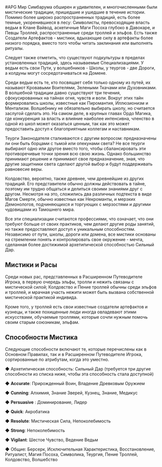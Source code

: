 #APG
Мир Симбарума обширен и удивителен, и многочисленными были мистические традиции, пришедшие и ушедшие в течение истории. Помимо более широко распространенных традиций, есть более темные, укоренившиеся в лесу: Символисты, превосходящие власть ведьм в Клане Вайвод, аскетичные Маги Посоха глубоко в Давокаре, и Певцы Троллей, распространенные среди троллей и эльфов. Есть также Создатели Артефактов - мистики, вдыхающие силу в артефакты более низкого порядка, вместо того чтобы читать заклинания или выполнять ритуалы. 

Следует также отметить, что существуют подкультуры в пределах установленных традиций, здесь называемые Специализациями. У ведьм есть свои Пути, у волшебников - Школы, у теургов - две Дороги, а колдуны могут сосредотачиваться на Домене. 

Среди ведьм есть те, кто посвящает себя только одному из путей, их называют Кровавыми Воителями, Зелеными Ткачами или Духовниками. В волшебной традиции давно существуют три течения, сфокусированных на тайнах огня, чувств и воли. Вокруг этих тайн формировались школы, известные как Пиромантия, Иллюзионизм и Ментализм. Волшебнику не обязательно выбирать школу, но считается заслугой сделать это. На самом деле, в крупных главах Ордо Магика, где конкуренция за власть и влияние наиболее интенсивна, членство в одной из школ может оказаться ценным, так как это может предоставить доступ к благоприятным коллегам и наставникам. 

Теурги Законодателя сталкиваются с другим вопросом: предназначены ли они быть борцами с тьмой или опекунами света? Не все теурги выбирают одно или другое вместо того, чтобы сбалансировать эти противоречивые точки зрения всю свою жизнь. Однако большинство принимают решение и принимают свое предназначение, зная, что другие защитники света сделают другой выбор и будут поддерживать равновесие веры. 

Колдовство, вероятно, также древнее, чем древнейшие из других традиций. Его представители обычно должны действовать в тайне, поэтому им трудно общаться и делиться своими знаниями друг с другом. Несмотря на это, сложились два различных подтекста в виде Магов Смерти, обычно известных как Некроманты, и мерзких Демонологов, подчиняющихся и торгующих с мерзостями и другими чудовищами из Тамошнего мира. 

Все эти специализации считаются профессиями, что означает, что они требуют больше от своих практиков, чем делают другие роды занятий, но также предоставляют доступ к уникальным способностям. Независимо от пути, школы, дороги или домена, все мистики основаны на стремлении понять и контролировать свое окружение - мечта, сделанная более достижимой архетипической способностью Сильный Дар. 

## Мистики и Расы 

Среди новых рас, представленных в Расширенном Путеводителе Игрока, в первую очередь эльфы, тролли и нежить связаны с мистической силой; Колдовство и Пение троллей обычны среди эльфов и троллей, и мрачная участь нежити может быть вызвана собственной мистической практикой индивида. 

Кроме того, у троллей есть свои известные создатели артефактов и кузнецы, и также похищенные люди иногда овладевают этими искусствами, обучаемые троллями, которые сочли нужным помочь своим старым союзникам, эльфам. 

## Способности Мистика 

Следующие способности включают те, которые перечислены как в Основном Правилах, так и в Расширенном Путеводителе Игрока, сортированные по атрибутам, когда это уместно. 

◆ Архетипическая способность: Сильный Дар (требуется три другие способности из списка ниже, чтобы эта способность стала доступной) 

◆ **Accurate**: Прирожденный Воин, Владение Древковым Оружием 

◆ **Cunning**: Алхимия, Знание Зверей, Кузнец, Знание, Медикус 

◆ **Persuasive** : Доминирование, Лидер 

◆ **Quick**: Акробатика 

◆ **Resolute**: Мистическая Сила, Непоколебимость 

◆ **Strong**: Непоколебимость 

◆ **Vigilant**: Шестое Чувство, Ведение Ведьм 

◆ Общие: Берсерк, Исключительная Характеристика, Восстановление, Ритуалист, Магия Посоха, Символика, Теургия, Пение Троллей, Колдовство, Волшебство 